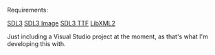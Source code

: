 Requirements:

[SDL3](https://github.com/libsdl-org/SDL/releases/tag/release-3.2.10)
[SDL3 Image](https://github.com/libsdl-org/SDL_image/releases)
[SDL3 TTF](https://github.com/libsdl-org/SDL_ttf/releases/preview-3.1.0)
[LibXML2](https://github.com/GNOME/libxml2)

Just including a Visual Studio project at the moment, as that's what I'm developing this with.
